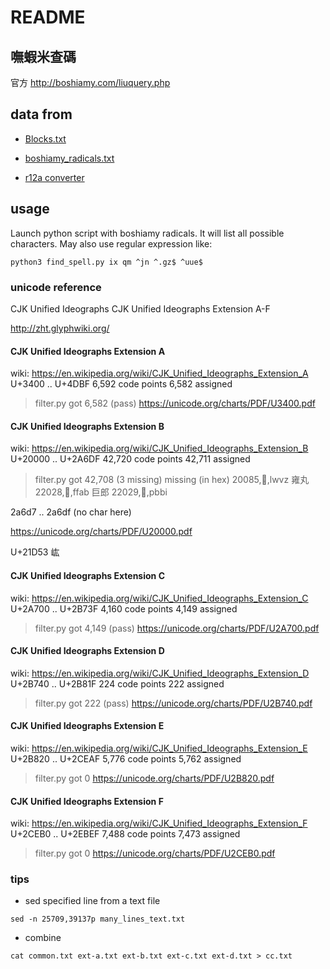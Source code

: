 README
======

## 嘸蝦米查碼

官方 http://boshiamy.com/liuquery.php

## data from

- [Blocks.txt](http://unicode.org/Public/UNIDATA/Blocks.txt)
- [boshiamy_radicals.txt](https://terryhung.pixnet.net/blog/post/27952497)

- [r12a converter](https://r12a.github.io/app-conversion/)


## usage

Launch python script with boshiamy radicals.
It will list all possible characters.
May also use regular expression like:

```
python3 find_spell.py ix qm ^jn ^.gz$ ^uue$
```

### unicode reference

CJK Unified Ideographs
CJK Unified Ideographs Extension A-F

http://zht.glyphwiki.org/

#### CJK Unified Ideographs Extension A

wiki: https://en.wikipedia.org/wiki/CJK_Unified_Ideographs_Extension_A
U+3400 .. U+4DBF
6,592 code points
6,582 assigned
> filter.py got 6,582 (pass)
https://unicode.org/charts/PDF/U3400.pdf


#### CJK Unified Ideographs Extension B

wiki: https://en.wikipedia.org/wiki/CJK_Unified_Ideographs_Extension_B
U+20000 .. U+2A6DF
42,720 code points
42,711 assigned
> filter.py got 42,708 (3 missing)
missing (in hex)
20085,𠂅,lwvz
雍丸
22028,𢀨,ffab
巨郎
22029,𢀩,pbbi

2a6d7 .. 2a6df (no char here)

https://unicode.org/charts/PDF/U20000.pdf

U+21D53    𡵓

#### CJK Unified Ideographs Extension C

wiki: https://en.wikipedia.org/wiki/CJK_Unified_Ideographs_Extension_C
U+2A700 .. U+2B73F
4,160 code points
4,149 assigned
> filter.py got 4,149 (pass)
https://unicode.org/charts/PDF/U2A700.pdf

#### CJK Unified Ideographs Extension D

wiki: https://en.wikipedia.org/wiki/CJK_Unified_Ideographs_Extension_D
U+2B740 .. U+2B81F
224 code points
222 assigned
> filter.py got 222 (pass)
https://unicode.org/charts/PDF/U2B740.pdf

#### CJK Unified Ideographs Extension E

wiki: https://en.wikipedia.org/wiki/CJK_Unified_Ideographs_Extension_E
U+2B820 .. U+2CEAF
5,776 code points
5,762 assigned
> filter.py got 0
https://unicode.org/charts/PDF/U2B820.pdf

#### CJK Unified Ideographs Extension F

wiki: https://en.wikipedia.org/wiki/CJK_Unified_Ideographs_Extension_F
U+2CEB0 .. U+2EBEF
7,488 code points
7,473 assigned
> filter.py got 0
https://unicode.org/charts/PDF/U2CEB0.pdf

### tips

* sed specified line from a text file
```
sed -n 25709,39137p many_lines_text.txt
```

* combine
```
cat common.txt ext-a.txt ext-b.txt ext-c.txt ext-d.txt > cc.txt
```
